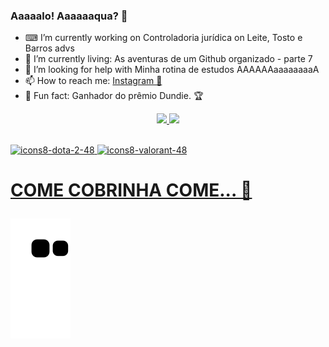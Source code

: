 ### Aaaaalo! Aaaaaaqua? 🚿

- ⌨ I’m currently working on Controladoria jurídica on Leite, Tosto e Barros advs
- 🌱 I’m currently living: As aventuras de um Github organizado - parte 7
- 🤡 I’m looking for help with Minha rotina de estudos AAAAAAaaaaaaaaA
- 📫 How to reach me: [Instagram 📸](https://www.instagram.com/guiifs_/)
- 🧻 Fun fact: Ganhador do prêmio Dundie. 🏆


<div align="center">
  <a href="https://github.com/rafaballerini">
<picture>
  <source
    srcset="https://github-readme-stats.vercel.app/api?username=Guiisantoos&show_icons=true&theme=dark"
    media="(prefers-color-scheme: dark)"
  />
  <source
    srcset="https://github-readme-stats.vercel.app/api?username=Guiisantoos&show_icons=true"
    media="(prefers-color-scheme: light), (prefers-color-scheme: no-preference)"
  />
  <img src="https://github-readme-stats.vercel.app/api?username=Guiisantoos&show_icons=true" />
</picture>
     <img height="180em" src="https://github-readme-stats.vercel.app/api/top-langs/?username=anuraghazra"/>
</div>
<div style="display: inline_block"><br>
  
 ![icons8-dota-2-48](https://user-images.githubusercontent.com/88292977/177912460-7061e069-c528-400a-92e7-095b0a1384bf.png)
 ![icons8-valorant-48](https://user-images.githubusercontent.com/88292977/177912631-22f03860-8208-4bf0-b294-073488ca9d07.png)

</div>
<h1> COME COBRINHA COME... 🐍

 ![Snake animation](https://github.com/Guiisantoos/Guiisantoos/blob/output/github-contribution-grid-snake.svg)</h1>
 
